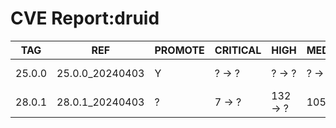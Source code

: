 # CVE Report:druid
|  TAG   |       REF       | PROMOTE | CRITICAL |   HIGH   |  MEDIUM  |   LOW   | UNKNOWN |
|--------|-----------------|---------|----------|----------|----------|---------|---------|
| 25.0.0 | 25.0.0_20240403 | Y       | ? -> ?   | ? -> ?   | ? -> ?   | ? -> ?  | ? -> ?  |
| 28.0.1 | 28.0.1_20240403 | ?       | 7 -> ?   | 132 -> ? | 105 -> ? | 30 -> ? | 0 -> ?  |
